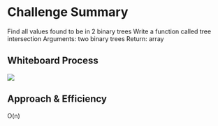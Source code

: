 # Challenge Summary
<!-- Description of the challenge -->
Find all values found to be in 2 binary trees
Write a function called tree intersection
Arguments: two binary trees
Return: array

## Whiteboard Process
<!-- Embedded whiteboard image -->
![](/ch33.PNG)
## Approach & Efficiency
<!-- What approach did you take? Why? What is the Big O space/time for this approach? -->
O(n)
